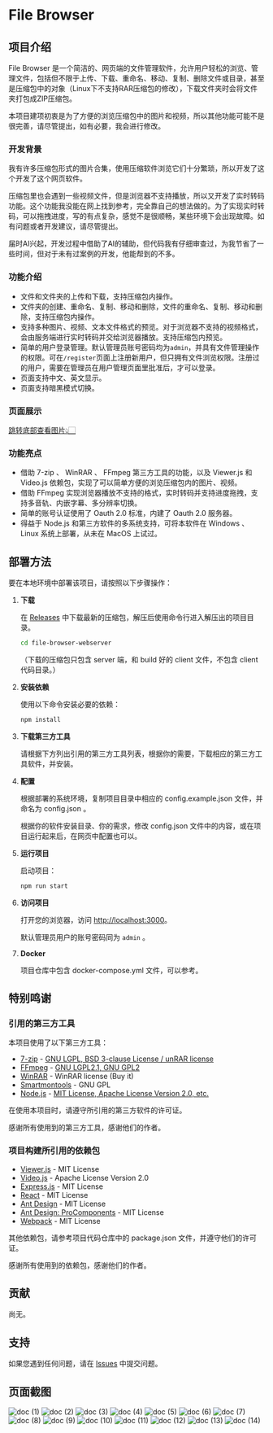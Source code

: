 # File Browser

## 项目介绍

File Browser 是一个简洁的、网页端的文件管理软件，允许用户轻松的浏览、管理文件，包括但不限于上传、下载、重命名、移动、复制、删除文件或目录，甚至是压缩包中的对象（Linux下不支持RAR压缩包的修改），下载文件夹时会将文件夹打包成ZIP压缩包。

本项目建项初衷是为了方便的浏览压缩包中的图片和视频，所以其他功能可能不是很完善，请尽管提出，如有必要，我会进行修改。

### 开发背景

我有许多压缩包形式的图片合集，使用压缩软件浏览它们十分繁琐，所以开发了这个开发了这个网页软件。

压缩包里也会遇到一些视频文件，但是浏览器不支持播放，所以又开发了实时转码功能。这个功能我没能在网上找到参考，完全靠自己的想法做的。为了实现实时转码，可以拖拽进度，写的有点复杂，感觉不是很顺畅，某些环境下会出现故障。如有问题或者开发建议，请尽管提出。

届时AI兴起，开发过程中借助了AI的辅助，但代码我有仔细审查过，为我节省了一些时间，但对于未有过案例的开发，他能帮到的不多。

### 功能介绍

- 文件和文件夹的上传和下载，支持压缩包内操作。
- 文件夹的创建、重命名、复制、移动和删除，文件的重命名、复制、移动和删除，支持压缩包内操作。
- 支持多种图片、视频、文本文件格式的预览。对于浏览器不支持的视频格式，会由服务端进行实时转码并交给浏览器播放。支持压缩包内预览。
- 简单的用户登录管理。默认管理员账号密码均为`admin`，并具有文件管理操作的权限。可在`/register`页面上注册新用户，但只拥有文件浏览权限。注册过的用户，需要在管理员在用户管理页面里批准后，才可以登录。
- 页面支持中文、英文显示。
- 页面支持暗黑模式切换。

### 页面展示

[跳转底部查看图片👆🏻](#页面截图)

### 功能亮点

- 借助 7-zip 、 WinRAR 、 FFmpeg 第三方工具的功能，以及 Viewer.js 和 Video.js 依赖包，实现了可以简单方便的浏览压缩包内的图片、视频。
- 借助 FFmpeg 实现浏览器播放不支持的格式，实时转码并支持进度拖拽，支持多音轨、内嵌字幕、多分辨率切换。
- 简单的账号认证使用了 Oauth 2.0 标准，内建了 Oauth 2.0 服务器。
- 得益于 Node.js 和第三方软件的多系统支持，可将本软件在 Windows 、 Linux 系统上部署，从未在 MacOS 上试过。

## 部署方法

要在本地环境中部署该项目，请按照以下步骤操作：

1. **下载**

   在 <a href="https://github.com/owendswang/file-browser-webserver/releases" target="_blank">Releases</a> 中下载最新的压缩包，解压后使用命令行进入解压出的项目目录。
   ```bash
   cd file-browser-webserver
   ```

   （下载的压缩包只包含 server 端，和 build 好的 client 文件，不包含 client 代码目录。）

2. **安装依赖**

   使用以下命令安装必要的依赖：
   ```bash
   npm install
   ```

3. **下载第三方工具**

   请根据下方列出引用的第三方工具列表，根据你的需要，下载相应的第三方工具软件，并安装。

4. **配置**

   根据部署的系统环境，复制项目目录中相应的 config.example.json 文件，并命名为 config.json 。

   根据你的软件安装目录、你的需求，修改 config.json 文件中的内容，或在项目运行起来后，在网页中配置也可以。

5. **运行项目**

   启动项目：
   ```bash
   npm run start
   ```

6. **访问项目**

   打开您的浏览器，访问 <a href="http://localhost:3000" target="_blank">http://localhost:3000</a>。
   
   默认管理员用户的账号密码同为 `admin` 。

7. **Docker**

   项目仓库中包含 docker-compose.yml 文件，可以参考。

## 特别鸣谢

### 引用的第三方工具

本项目使用了以下第三方工具：

- <a href="https://www.7-zip.org/" target="_blank">7-zip</a> - <a href="https://www.7-zip.org/license.txt" target="_blank">GNU LGPL, BSD 3-clause License / unRAR license</a>
- <a href="https://ffmpeg.org/" target="_blank">FFmpeg</a> - <a href="https://ffmpeg.org/legal.html" target="_blank">GNU LGPL2.1, GNU GPL2</a>
- <a href="https://www.win-rar.com/" target="_blank">WinRAR</a> - WinRAR license (Buy it)
- <a href="https://www.smartmontools.org/" target="_blank">Smartmontools</a> - GNU GPL
- <a href="https://nodejs.org" target="_blank">Node.js</a> - <a href="github.com/nodejs/node/blob/main/LICENSE" target="_blank">MIT License, Apache License Version 2.0, etc.</a>

在使用本项目时，请遵守所引用的第三方软件的许可证。

感谢所有使用到的第三方工具，感谢他们的作者。

### 项目构建所引用的依赖包

- <a href="https://github.com/fengyuanchen/viewerjs" target="_blank">Viewer.js</a> - MIT License
- <a href="https://github.com/videojs/video.js" target="_blank">Video.js</a> - Apache License Version 2.0
- <a href="https://github.com/expressjs/express" target="_blank">Express.js</a> - MIT License
- <a href="https://github.com/facebook/react" target="_blank">React</a> - MIT License
- <a href="https://github.com/ant-design/ant-design" target="_blank">Ant Design</a> - MIT License
- <a href="https://github.com/ant-design/pro-components" target="_blank">Ant Design: ProComponents</a> - MIT License
- <a href="https://github.com/webpack/webpack" target="_blank">Webpack</a> - MIT License

其他依赖包，请参考项目代码仓库中的 package.json 文件，并遵守他们的许可证。

感谢所有使用到的依赖包，感谢他们的作者。

## 贡献

尚无。

## 支持

如果您遇到任何问题，请在 [Issues](https://github.com/owendswang/file-browser-webserver/issues) 中提交问题。

## 页面截图

![doc (1)](https://github.com/owendswang/file-browser-webserver/blob/main/docs/doc%20(1).png?raw=true)
![doc (2)](https://github.com/owendswang/file-browser-webserver/blob/main/docs/doc%20(2).png?raw=true)
![doc (3)](https://github.com/owendswang/file-browser-webserver/blob/main/docs/doc%20(3).png?raw=true)
![doc (4)](https://github.com/owendswang/file-browser-webserver/blob/main/docs/doc%20(4).png?raw=true)
![doc (5)](https://github.com/owendswang/file-browser-webserver/blob/main/docs/doc%20(5).png?raw=true)
![doc (6)](https://github.com/owendswang/file-browser-webserver/blob/main/docs/doc%20(6).png?raw=true)
![doc (7)](https://github.com/owendswang/file-browser-webserver/blob/main/docs/doc%20(7).png?raw=true)
![doc (8)](https://github.com/owendswang/file-browser-webserver/blob/main/docs/doc%20(8).png?raw=true)
![doc (9)](https://github.com/owendswang/file-browser-webserver/blob/main/docs/doc%20(9).png?raw=true)
![doc (10)](https://github.com/owendswang/file-browser-webserver/blob/main/docs/doc%20(10).png?raw=true)
![doc (11)](https://github.com/owendswang/file-browser-webserver/blob/main/docs/doc%20(11).png?raw=true)
![doc (12)](https://github.com/owendswang/file-browser-webserver/blob/main/docs/doc%20(12).png?raw=true)
![doc (13)](https://github.com/owendswang/file-browser-webserver/blob/main/docs/doc%20(13).png?raw=true)
![doc (14)](https://github.com/owendswang/file-browser-webserver/blob/main/docs/doc%20(14).png?raw=true)
